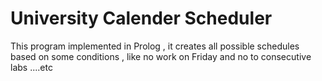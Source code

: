# University Calender Scheduler 

This program implemented in Prolog , it creates all possible schedules based on some conditions , like no work on Friday 
and no to consecutive labs ....etc 
